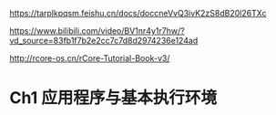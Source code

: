 https://tarplkpqsm.feishu.cn/docs/doccneVvQ3ivK2zS8dB20l26TXc

https://www.bilibili.com/video/BV1nr4y1r7hw/?vd_source=83fb1f7b2e2cc7c7d8d2974236e124ad

http://rcore-os.cn/rCore-Tutorial-Book-v3/


# Ch1 应用程序与基本执行环境



